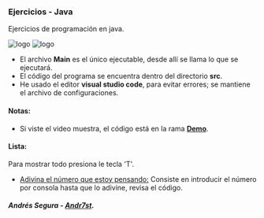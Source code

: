 ### Ejercicios - Java
 Ejercicios de programación en java.

![logo](https://raw.github.com/Andr7st/index/master/img/Logo_java_x64.png?raw=true "java")
![logo](https://raw.github.com/Andr7st/index/master/img/Iogo_vscode_x48.png?raw=true "java")

 * El archivo **Main** es el único ejecutable, desde allí se llama lo que se ejecutará.
 * El código del programa se encuentra dentro del directorio **src**.
 * He usado el editor **visual studio code**, para evitar errores; se mantiene el archivo de configuraciones.

#### Notas:
 * Si viste el video muestra, el código está en la rama [**Demo**](https://github.com/Andr7st/Java-Exercises/tree/Demo).

#### Lista:
  Para mostrar todo presiona le tecla 'T'.
+ [Adivina el número que estoy pensando:](https://github.com/Andr7st/Java-Exercises/blob/master/src/ejercicios/Ejercicio_007.java) Consiste en introducir el número por consola hasta que lo adivine, revisa el código.

##### Andrés Segura - [Andr7st](https://github.com/Andr7st).

<!-- Created by: Andrés Segura -->
